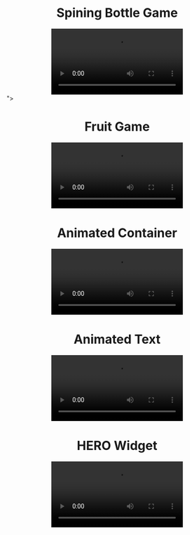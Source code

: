 <h1 align="center"> Spining Bottle Game </h1>

<div align="center">
  <video src="https://github.com/user-attachments/assets/bd801c02-6288-4f04-9957-4396baa0277b">
</div>">
</div>


<h1 align="center"> Fruit Game </h1>
<div align="center">
  <video src="https://github.com/user-attachments/assets/bd801c02-6288-4f04-9957-4396baa0277b
">
</div>


<h1 align="center"> Animated Container </h1>
<div align="center">
  <video src="https://github.com/user-attachments/assets/6e2f42f9-fbe8-4e53-b186-41c16b208652">
</div>

<h1 align="center"> Animated Text </h1>
<div align="center">
  <video src="https://github.com/user-attachments/assets/d752d61f-3c40-4198-b60c-e652b080db26">
</div>


<h1 align="center"> HERO Widget </h1>




<div align="center">
  <video src="https://github.com/user-attachments/assets/a970adbc-60ad-4c26-a486-5d9b8eb0a7e8">
</div>



